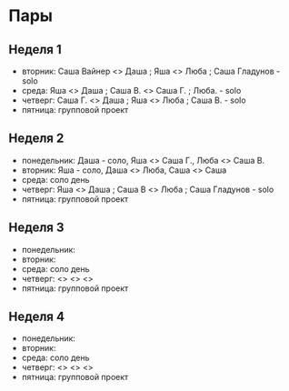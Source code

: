 # Пары

## Неделя 1

- вторник: Саша Вайнер <> Даша ; Яша <> Люба ; Cаша Гладунов - solo
- среда: Яша <> Даша ; Саша В. <> Саша Г. ; Люба. - solo
- четверг: Саша Г. <> Даша ; Яша <> Люба ; Cаша В. - solo
- пятница: групповой проект

## Неделя 2
- понедельник: Даша - соло, Яша <> Саша Г., Люба  <> Саша В.
- вторник: Яша - соло, Даша <> Люба, Саша  <> Саша
- среда: соло день
- четверг: Яша <> Даша ; Саша В <> Люба ; Cаша Гладунов - solo
- пятница: групповой проект

## Неделя 3
- понедельник: 
- вторник: 
- среда: соло день
- четверг: <> <> <>
- пятница: групповой проект

## Неделя 4
- понедельник: 
- вторник: 
- среда: соло день
- четверг: <> <> <>
- пятница: групповой проект
